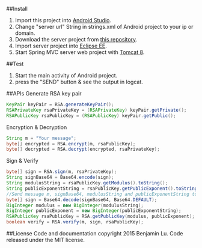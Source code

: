 ##Install
1. Import this project into [Android Studio](http://developer.android.com/sdk/index.html).
2. Change "server url" String in strings.xml of Android project to your ip or domain.
3. Download the server project from [this repository](https://github.com/BenjaminLu/RSATest-Server).
4. Import server project into [Eclipse EE](https://www.eclipse.org/downloads/packages/eclipse-ide-java-ee-developers/lunasr2).
5. Start Spring MVC server web project with [Tomcat 8](http://tomcat.apache.org/tomcat-8.0-doc/index.html).

##Test
1. Start the main activity of Android project.
2. press the "SEND" button & see the output in logcat.

##APIs
Generate RSA key pair
```java
KeyPair keyPair = RSA.generateKeyPair();
RSAPrivateKey rsaPrivateKey = (RSAPrivateKey) keyPair.getPrivate();
RSAPublicKey rsaPublicKey = (RSAPublicKey) keyPair.getPublic();
```
Encryption & Decryption
```java
String m = "Your message";
byte[] encrypted = RSA.encrypt(m, rsaPublicKey);
byte[] decrypted = RSA.decrypt(encrypted, rsaPrivateKey);
```
Sign & Verify
```java
byte[] sign = RSA.sign(m, rsaPrivateKey);
String signBase64 = Base64.encode(sign);
String modulusString = rsaPublicKey.getModulus().toString();
String publicExponentString = rsaPublicKey.getPublicExponent().toString();
//Send message m, signBase64, modulusString and publicExponentString to counterparty.
byte[] sign = Base64.decode(signBase64, Base64.DEFAULT);
BigInteger modulus = new BigInteger(modulusString);
BigInteger publicExponent = new BigInteger(publicExponentString);
RSAPublicKey rsaPublicKey = RSA.getPublicKey(modulus, publicExponent);
boolean verify = RSA.verify(m, sign, rsaPublicKey);
```
##License
Code and documentation copyright 2015 Benjamin Lu. Code released under the MIT license.